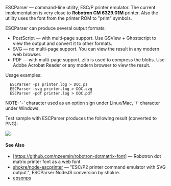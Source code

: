 ESCParser — command-line utility, ESC/P printer emulator.
The current implementation is very close to **Robotron CM 6329.01M** printer. Also the utility uses the font from the printer ROM to "print" symbols.

ESCParser can produce several output formats:
  * PostScript — with multi-page support. Use GSView + Ghostscript to view the output and convert it to other formats.
  * SVG — no multi-page support. You can view the result in any modern web browser.
  * PDF — with multi-page support, zlib is used to compress the blobs. Use Adobe Acrobat Reader or any modern browser to view the result.

Usage examples:
```
  ESCParser -ps printer.log > DOC.ps
  ESCParser -svg printer.log > DOC.svg
  ESCParser -pdf printer.log > DOC.pdf
```
NOTE: '-' character used as an option sign under Linux/Mac, '/' character under Windows.

Test sample with ESCParser produces the following result (converted to PNG):

![](https://github.com/nzeemin/ukncbtl-utils/blob/master/ESCParser/ESCParser.png)

#### See Also

* [https://github.com/nzeemin/robotron-dotmatrix-font] — Robotron dot matrix printer font as a web font
* [shokre/node-escprinter](https://github.com/shokre/node-escprinter) — "ESC/P2 printer command emulator with SVG output.", ESCParser NodeJS conversion by shokre.
* [epsonps](https://github.com/christopherkobayashi/TI99Utilities/tree/master/printer_listener/epsonps)
